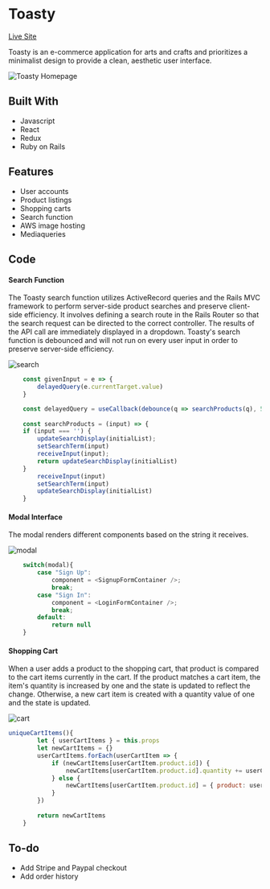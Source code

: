 # Toasty
[Live Site](https://toasty-sf.herokuapp.com/#/)

Toasty is an e-commerce application for arts and crafts and prioritizes a minimalist design to provide a clean, aesthetic user interface.

![Toasty Homepage](https://toasty-dev.s3-us-west-1.amazonaws.com/toasty.png)

## Built With 
* Javascript
* React
* Redux
* Ruby on Rails

## Features 
* User accounts
* Product listings
* Shopping carts
* Search function
* AWS image hosting
* Mediaqueries

## Code

#### Search Function
The Toasty search function utilizes ActiveRecord queries and the Rails MVC framework to perform server-side product searches and preserve client-side efficiency. It involves defining a search route in the Rails Router so that the search request can be directed to the correct controller. The results of the API call are immediately displayed in a dropdown. Toasty's search function is debounced and will not run on every user input in order to preserve server-side efficiency. 

![search](https://toasty-dev.s3-us-west-1.amazonaws.com/icons/search4.gif)

```javascript
    const givenInput = e => {
        delayedQuery(e.currentTarget.value)
    }

    const delayedQuery = useCallback(debounce(q => searchProducts(q), 500), []);
    
    const searchProducts = (input) => {
    if (input === '') {
        updateSearchDisplay(initialList);
        setSearchTerm(input)
        receiveInput(input);
        return updateSearchDisplay(initialList)
    }
        receiveInput(input)
        setSearchTerm(input)
        updateSearchDisplay(initialList)
    }
```

#### Modal Interface
The modal renders different components based on the string it receives.

![modal](https://toasty-dev.s3-us-west-1.amazonaws.com/icons/modal.gif)

```javascript
    switch(modal){
        case "Sign Up":
            component = <SignupFormContainer />;
            break;
        case "Sign In":
            component = <LoginFormContainer />;
            break;
        default: 
            return null
    }
```

#### Shopping Cart
When a user adds a product to the shopping cart, that product is compared to the cart items currently in the cart. If the product matches a cart item, the item's quantity is increased by one and the state is updated to reflect the change. Otherwise, a new cart item is created with a quantity value of one and the state is updated.

![cart](https://toasty-dev.s3-us-west-1.amazonaws.com/icons/cart.gif)

```javascript
uniqueCartItems(){
        let { userCartItems } = this.props
        let newCartItems = {}
        userCartItems.forEach(userCartItem => {
            if (newCartItems[userCartItem.product.id]) {
                newCartItems[userCartItem.product.id].quantity += userCartItem.quantity
            } else {
                newCartItems[userCartItem.product.id] = { product: userCartItem.product, quantity: userCartItem.quantity, deleteableId: userCartItem.id}
            }
        })
        
        return newCartItems
    }
```

## To-do
* Add Stripe and Paypal checkout
* Add order history
